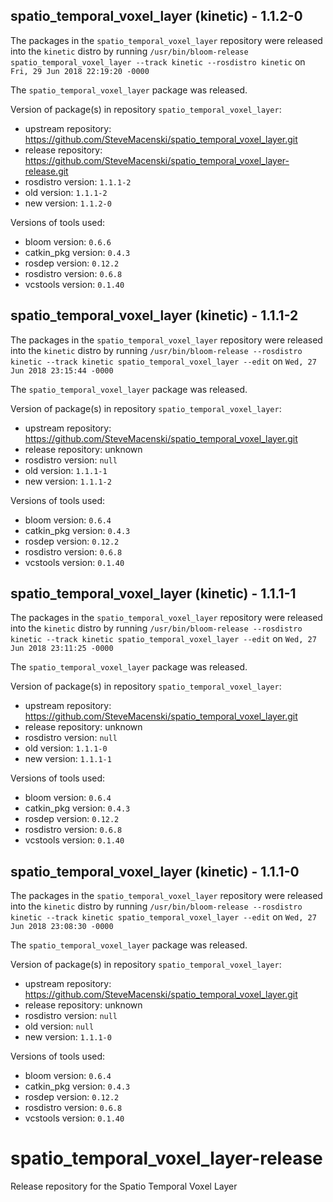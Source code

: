 ## spatio_temporal_voxel_layer (kinetic) - 1.1.2-0

The packages in the `spatio_temporal_voxel_layer` repository were released into the `kinetic` distro by running `/usr/bin/bloom-release spatio_temporal_voxel_layer --track kinetic --rosdistro kinetic` on `Fri, 29 Jun 2018 22:19:20 -0000`

The `spatio_temporal_voxel_layer` package was released.

Version of package(s) in repository `spatio_temporal_voxel_layer`:

- upstream repository: https://github.com/SteveMacenski/spatio_temporal_voxel_layer.git
- release repository: https://github.com/SteveMacenski/spatio_temporal_voxel_layer-release.git
- rosdistro version: `1.1.1-2`
- old version: `1.1.1-2`
- new version: `1.1.2-0`

Versions of tools used:

- bloom version: `0.6.6`
- catkin_pkg version: `0.4.3`
- rosdep version: `0.12.2`
- rosdistro version: `0.6.8`
- vcstools version: `0.1.40`


## spatio_temporal_voxel_layer (kinetic) - 1.1.1-2

The packages in the `spatio_temporal_voxel_layer` repository were released into the `kinetic` distro by running `/usr/bin/bloom-release --rosdistro kinetic --track kinetic spatio_temporal_voxel_layer --edit` on `Wed, 27 Jun 2018 23:15:44 -0000`

The `spatio_temporal_voxel_layer` package was released.

Version of package(s) in repository `spatio_temporal_voxel_layer`:

- upstream repository: https://github.com/SteveMacenski/spatio_temporal_voxel_layer.git
- release repository: unknown
- rosdistro version: `null`
- old version: `1.1.1-1`
- new version: `1.1.1-2`

Versions of tools used:

- bloom version: `0.6.4`
- catkin_pkg version: `0.4.3`
- rosdep version: `0.12.2`
- rosdistro version: `0.6.8`
- vcstools version: `0.1.40`


## spatio_temporal_voxel_layer (kinetic) - 1.1.1-1

The packages in the `spatio_temporal_voxel_layer` repository were released into the `kinetic` distro by running `/usr/bin/bloom-release --rosdistro kinetic --track kinetic spatio_temporal_voxel_layer --edit` on `Wed, 27 Jun 2018 23:11:25 -0000`

The `spatio_temporal_voxel_layer` package was released.

Version of package(s) in repository `spatio_temporal_voxel_layer`:

- upstream repository: https://github.com/SteveMacenski/spatio_temporal_voxel_layer.git
- release repository: unknown
- rosdistro version: `null`
- old version: `1.1.1-0`
- new version: `1.1.1-1`

Versions of tools used:

- bloom version: `0.6.4`
- catkin_pkg version: `0.4.3`
- rosdep version: `0.12.2`
- rosdistro version: `0.6.8`
- vcstools version: `0.1.40`


## spatio_temporal_voxel_layer (kinetic) - 1.1.1-0

The packages in the `spatio_temporal_voxel_layer` repository were released into the `kinetic` distro by running `/usr/bin/bloom-release --rosdistro kinetic --track kinetic spatio_temporal_voxel_layer --edit` on `Wed, 27 Jun 2018 23:08:30 -0000`

The `spatio_temporal_voxel_layer` package was released.

Version of package(s) in repository `spatio_temporal_voxel_layer`:

- upstream repository: https://github.com/SteveMacenski/spatio_temporal_voxel_layer.git
- release repository: unknown
- rosdistro version: `null`
- old version: `null`
- new version: `1.1.1-0`

Versions of tools used:

- bloom version: `0.6.4`
- catkin_pkg version: `0.4.3`
- rosdep version: `0.12.2`
- rosdistro version: `0.6.8`
- vcstools version: `0.1.40`


# spatio_temporal_voxel_layer-release
Release repository for the Spatio Temporal Voxel Layer

